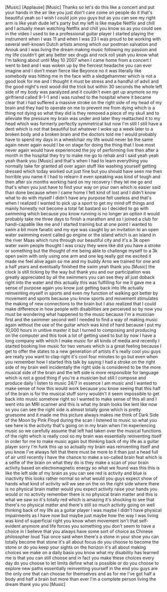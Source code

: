
[Music]
[Applause]
[Music]
Thanks
so let&#39;s do this like a concert and put
your hands in the air like you just
don&#39;t care
come on people do it that&#39;s beautiful
yeah so I wish I could join you guys but
as you can see my right arm is like yeah
dude let&#39;s party but my left is like
maybe Netflix and chill and I actually
mean watching Netflix and chill you know
so as you could see in the video I used
to be a professional guitar player I
started playing the instrument when I
was 11 and when I was 23 I was proud to
be working with several well-known Dutch
artists among which our postman
salvation and Anouk and I was living the
dream making music
following my passion and my life
couldn&#39;t get any better sex drugs and
rock roll yeah you know what I&#39;m talking
about until May 10 2007 when I came home
from a concert I went to bed and I was
woken up by the fiercest headache you
can ever imagine and I don&#39;t mean fierce
like Beyonce no it was literally like
somebody was hitting me in the face with
a sledgehammer which is not a good look
for me and I thought it must be stress
and a handful of advil and the good
night&#39;s rest wood did the trick
but within 30 seconds the whole left
side of my body was paralyzed and it
couldn&#39;t even get up anymore so my
girlfriend called 9-1-1
and i was rushed to the hospital where
it became clear that i had suffered a
massive stroke on the right side of my
head of my brain and they had to operate
on me to prevent me from dying which is
a thing not dying
so what they did is they removed a piece
of my skull and to alleviate the
pressure my brain was under and later
they reattached it to my head which was
formerly perfectly symmetrical but now
I&#39;m still I still have a dent which is
not that beautiful but whatever I woke
up a week later to a broken body and a
broken brain and the doctors told me I
would probably have to spend my days in
a wheelchair my life would never be the
same again
never again would I be on stage for
doing the thing that I love most never
again would have experienced the joy of
performing live then after a month in
the hospital they try to make me go to
rehab and I said yeah yeah yeah
thank you
[Music]
and that&#39;s when I had to learn
everything you normally take for granted
all over again
stuff like washing yourself getting
dressed which today worked out just fine
but you should have seen me then
horrible you name it I had to relearn it
even speaking was kind of tough and then
after six months working hard on my
recovery I they let me go and that&#39;s
when you just have to find your way on
your own which is easier said than done
because when I came home I felt kind of
lost and I didn&#39;t know what to do with
myself I didn&#39;t have any purpose felt
useless and that&#39;s when I realized I
wanted to pick up a sport to get my mind
off things and mainly honestly not
become a total fat bastard so I decided
to go with swimming which because you
know running is no longer an option it
would probably take me three days to
finish a marathon and so I joined a club
for handi-capable like me and I started
training but at one point I wanted to
swim a bit more fanatic and my eye was
caught by an invitation to an open water
swimming event called go engine or the
island which is an island in the river
Maas which runs through our beautiful
city and it&#39;s a 3k open water swim
people thought I was crazy
they were like did you have a stroke or
something
but the thought of me being able to
challenge myself to a 3k open swim with
only using one arm and one leg really
got me excited it made me feel alive
again
so me and my buddy Arno we trained for
one and a half years and eventually
finished the swim yeah thank you
[Music]
the clock is still ticking by the way
but thank you and our participation was
greatly appreciated by all the swimmers
you can see they all just doback right
into the water and this actually this
was fulfilling for me it gave me a sense
of purpose again you know just getting
back into life actually reinventing
myself in sports and even my function of
walking got better by movement and
sports because you know sports and
movement stimulates the making of new
connections to the brain but I also
realized that I could make difference in
how people with disabilities are
perceived so by now you must be
wondering what happened to the music
because I&#39;m a musician first and the
swimmer second well I needed to find a
way of making music again without the
use of the guitar which was kind of hard
because I put my 10,000 hours in unitive
master it but I turned to composing and
producing on the computer and this took
a lot of getting used to but by now I
have a long company with which I make
music for all kinds of media and
recently I started booking live music
for two venues which is a great feeling
because I get to offer the states to a
new generation of artists it&#39;s really
cool you guys are really you want to
clap right it&#39;s cool
four minutes to go but even when you
remember how I started this talk by
saying I had a stroke on the right side
of my brain well
incidentally the right side is
considered to be the more musical side
of the brain and the left side is more
responsible for language which is not a
good thing if you&#39;re a musician
but still I compose and produce daily I
listen to music 24/7 in essence I am
music and I wanted to make sense of how
this would work because you know seeing
that this half of the brain is for the
musical stuff sorry
wouldn&#39;t it seem impossible to get back
into music somehow right so I wanted to
make sense of this all and I went into
an MRI scanner and this is what my brain
looks like lent like now so you can see
the right side is almost totally gone
which is pretty gruesome and it made me
this picture always makes me think of
Dark Side of the Moon by Pink Floyd
during the scan I listened to music so
what you see here is the activity that&#39;s
going on in my brain when I&#39;m
experiencing music so we carefully
assume that left had taken over the
musical functions of the right which is
really cool so my brain was essentially
reinventing itself in order for me to
make music again
but thinking back of my life as a guitar
player sorry I&#39;m funk this up so
actually my brain was reinventing itself
and you know I&#39;ve always felt that there
must be more to it than just a head full
of air until recently I have the chance
to make a so-called brain feat which is
a selfie of the brain on what they do is
they make a scan of your brain activity
based on electromagnetic energy so what
we found was this this is like the left
side of my brain as you can see red is
activity and blue is inactivity this
looks rather normal
so what would you guys expect show of
hands what kind of activity will we see
on the on the right side where there is
no physical brain matter would you
expect activity raise your hands you
would or no activity remember there is
no physical brain matter and this is
what we saw so it&#39;s totally red which is
amazing it&#39;s shocking to see that
there&#39;s no physical matter and there&#39;s
still so much activity going on well
thinking back of my life as a guitar
player I was maybe I didn&#39;t have
physical impairments as I have now but
maybe just maybe how the way I was
living was kind of superficial right
you know when movement isn&#39;t that
self-evident anymore and life forces you
something you don&#39;t seem to have a
choice in I believe that you always have
some sort of choice as Chinese
philosopher loud Tsai once said when
there&#39;s a stone in your shoe you can
totally become that stone it&#39;s all about
focus
do you choose to become the stone or do
you keep your sights on the horizon it&#39;s
all about making choices we make on a
daily basis you know what my disability
has learned me is that you can still
choose and in fact you make these
choices every day do you choose to let
limits define what is possible or do you
choose to explore new paths essentially
reinventing yourself in the end you guys
are the only one that can choose for
themselves and as for me I&#39;ve got half a
body and half a brain but more than ever
I&#39;m a complete person living the dream
thank you
you
[Music]

